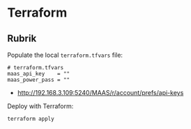 # Terraform
## Rubrik
Populate the local `terraform.tfvars` file:
```
# terraform.tfvars
maas_api_key    = ""
maas_power_pass = ""
```
- http://192.168.3.109:5240/MAAS/r/account/prefs/api-keys

Deploy with Terraform:
```
terraform apply
```